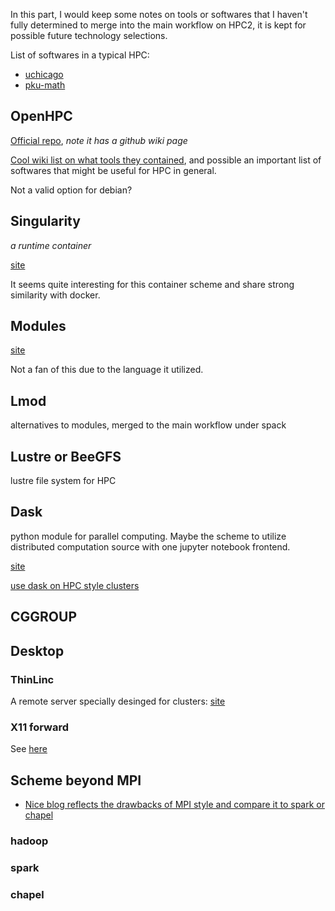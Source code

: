In this part, I would keep some notes on tools or softwares that I haven't fully determined to merge into the main workflow on HPC2, it is kept for possible future technology selections.

List of softwares in a typical HPC:

*  [uchicago](https://rcc.uchicago.edu/docs/software/modules/index.html)
*  [pku-math](http://bicmr.pku.edu.cn/~wenzw/pages/softwares.html)

## OpenHPC

[Official repo](https://github.com/openhpc/ohpc/), *note it has a github wiki page*

[Cool wiki list on what tools they contained](https://github.com/openhpc/ohpc/wiki/Component-List-v1.3.7), and possible an important list of softwares that might be useful for HPC in general.

Not a valid option for debian?

## Singularity

*a runtime container*

[site](http://singularity.lbl.gov/)

It seems quite interesting for this container scheme and share strong similarity with docker.

## Modules

[site](http://modules.sourceforge.net/)

Not a fan of this due to the language it utilized.

## Lmod

alternatives to modules, merged to the main workflow under spack

## Lustre or BeeGFS

lustre file system for HPC

## Dask

python module for parallel computing. Maybe the scheme to utilize distributed computation source with one jupyter notebook frontend.

[site](https://dask.org/)

[use dask on HPC style clusters](https://docs.dask.org/en/latest/setup/hpc.html)

## CGGROUP

## Desktop 

### ThinLinc

A remote server specially desinged for clusters: [site](https://www.cendio.com/thinlinc/what-is-thinlinc)

### X11 forward

See [here](http://bicmr.pku.edu.cn/~wenzw/pages/gui.html)

## Scheme beyond MPI

* [Nice blog reflects the drawbacks of MPI style and compare it to spark or chapel](https://www.dursi.ca/post/hpc-is-dying-and-mpi-is-killing-it.html)

### hadoop

### spark
### chapel